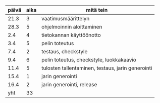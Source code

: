 päivä | aika | mitä tein
--- | --- | ---
21.3 | 3 | vaatimusmäärittelyn
28.3 | 5 | ohjelmoinnin aloittaminen
2.4 | 4 | tietokannan käyttöönotto
3.4 | 5 | pelin toteutus
7.4 | 2 | testaus, checkstyle
9.4 | 6 | pelin toteutus, checkstyle, luokkakaavio
11.4 | 5 | tulosten tallentaminen, testaus, jarin generointi
15.4 | 1 | jarin generointi
16.4 | 2 | jarin generointi, release
yht | 33 | 
